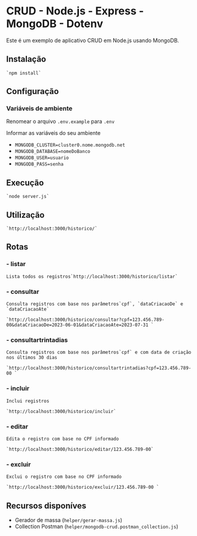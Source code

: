 # CRUD - Node.js - Express - MongoDB - Dotenv

Este é um exemplo de aplicativo CRUD em Node.js usando MongoDB.

## Instalação

    `npm install`

## Configuração

### Variáveis de ambiente

Renomear o arquivo `.env.example` para `.env`

Informar as variáveis do seu ambiente

* `MONGODB_CLUSTER=cluster0.nome.mongodb.net`
* `MONGODB_DATABASE=nomeDoBanco`
* `MONGODB_USER=usuario`
* `MONGODB_PASS=senha`

## Execução

    `node server.js`

## Utilização

    `http://localhost:3000/historico/`

## Rotas

### - listar

    Lista todos os registros`http://localhost:3000/historico/listar`

### - consultar

    Consulta registros com base nos parâmetros`cpf`, `dataCriacaoDe` e  `dataCriacaoAte`

    `http://localhost:3000/historico/consultar?cpf=123.456.789-00&dataCriacaoDe=2023-06-01&dataCriacaoAte=2023-07-31 `

### - consultartrintadias

    Consulta registros com base nos parâmetros`cpf` e com data de criação nos últimos 30 dias

    `http://localhost:3000/historico/consultartrintadias?cpf=123.456.789-00 `

### - incluir

    Inclui registros

    `http://localhost:3000/historico/incluir`

### **- editar**

    Edita o registro com base no CPF informado

    `http://localhost:3000/historico/editar/123.456.789-00`

### - excluir

    Exclui o registro com base no CPF informado

    `http://localhost:3000/historico/excluir/123.456.789-00 `

## Recursos disponíves

* Gerador de massa (`helper/gerar-massa.js`)
* Collection Postman (`helper/mongodb-crud.postman_collection.js`)
